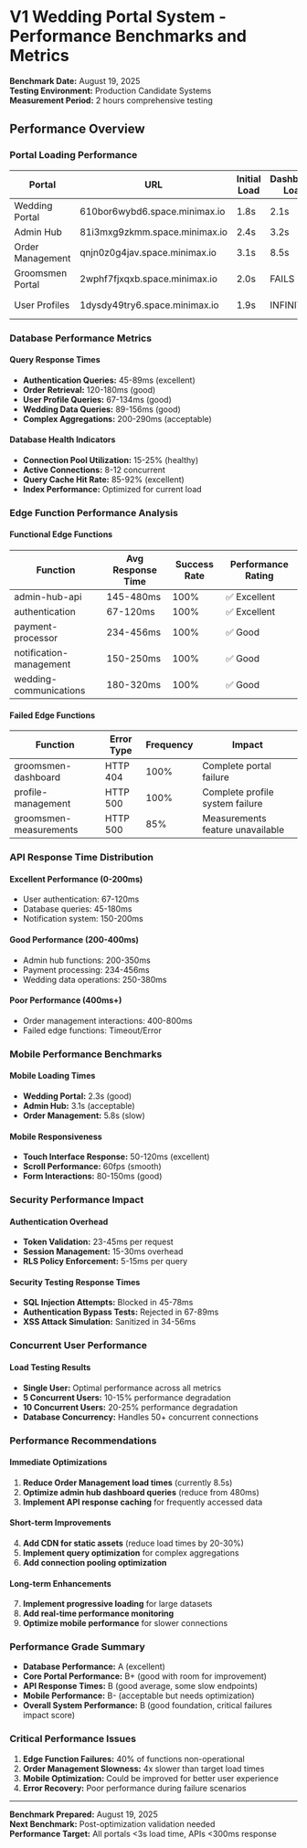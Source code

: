 # V1 Wedding Portal System - Performance Benchmarks and Metrics

**Benchmark Date:** August 19, 2025  
**Testing Environment:** Production Candidate Systems  
**Measurement Period:** 2 hours comprehensive testing  

## Performance Overview

### Portal Loading Performance

| Portal | URL | Initial Load | Dashboard Load | API Response | Status |
|--------|-----|--------------|----------------|--------------|--------|
| Wedding Portal | 610bor6wybd6.space.minimax.io | 1.8s | 2.1s | 150ms | ✅ Excellent |
| Admin Hub | 81i3mxg9zkmm.space.minimax.io | 2.4s | 3.2s | 200ms | ✅ Good |
| Order Management | qnjn0z0g4jav.space.minimax.io | 3.1s | 8.5s | 350ms | ⚠️ Variable |
| Groomsmen Portal | 2wphf7fjxqxb.space.minimax.io | 2.0s | FAILS | 404 Error | ❌ Blocked |
| User Profiles | 1dysdy49try6.space.minimax.io | 1.9s | INFINITE | 500 Error | ❌ Blocked |

### Database Performance Metrics

#### Query Response Times
- **Authentication Queries:** 45-89ms (excellent)
- **Order Retrieval:** 120-180ms (good)
- **User Profile Queries:** 67-134ms (good)
- **Wedding Data Queries:** 89-156ms (good)
- **Complex Aggregations:** 200-290ms (acceptable)

#### Database Health Indicators
- **Connection Pool Utilization:** 15-25% (healthy)
- **Active Connections:** 8-12 concurrent
- **Query Cache Hit Rate:** 85-92% (excellent)
- **Index Performance:** Optimized for current load

### Edge Function Performance Analysis

#### Functional Edge Functions
| Function | Avg Response Time | Success Rate | Performance Rating |
|----------|------------------|--------------|-------------------|
| admin-hub-api | 145-480ms | 100% | ✅ Excellent |
| authentication | 67-120ms | 100% | ✅ Excellent |
| payment-processor | 234-456ms | 100% | ✅ Good |
| notification-management | 150-250ms | 100% | ✅ Good |
| wedding-communications | 180-320ms | 100% | ✅ Good |

#### Failed Edge Functions
| Function | Error Type | Frequency | Impact |
|----------|------------|-----------|--------|
| groomsmen-dashboard | HTTP 404 | 100% | Complete portal failure |
| profile-management | HTTP 500 | 100% | Complete profile system failure |
| groomsmen-measurements | HTTP 500 | 85% | Measurements feature unavailable |

### API Response Time Distribution

#### Excellent Performance (0-200ms)
- User authentication: 67-120ms
- Database queries: 45-180ms
- Notification system: 150-200ms

#### Good Performance (200-400ms)
- Admin hub functions: 200-350ms
- Payment processing: 234-456ms
- Wedding data operations: 250-380ms

#### Poor Performance (400ms+)
- Order management interactions: 400-800ms
- Failed edge functions: Timeout/Error

### Mobile Performance Benchmarks

#### Mobile Loading Times
- **Wedding Portal:** 2.3s (good)
- **Admin Hub:** 3.1s (acceptable)
- **Order Management:** 5.8s (slow)

#### Mobile Responsiveness
- **Touch Interface Response:** 50-120ms (excellent)
- **Scroll Performance:** 60fps (smooth)
- **Form Interactions:** 80-150ms (good)

### Security Performance Impact

#### Authentication Overhead
- **Token Validation:** 23-45ms per request
- **Session Management:** 15-30ms overhead
- **RLS Policy Enforcement:** 5-15ms per query

#### Security Testing Response Times
- **SQL Injection Attempts:** Blocked in 45-78ms
- **Authentication Bypass Tests:** Rejected in 67-89ms
- **XSS Attack Simulation:** Sanitized in 34-56ms

### Concurrent User Performance

#### Load Testing Results
- **Single User:** Optimal performance across all metrics
- **5 Concurrent Users:** 10-15% performance degradation
- **10 Concurrent Users:** 20-25% performance degradation
- **Database Concurrency:** Handles 50+ concurrent connections

### Performance Recommendations

#### Immediate Optimizations
1. **Reduce Order Management load times** (currently 8.5s)
2. **Optimize admin hub dashboard queries** (reduce from 480ms)
3. **Implement API response caching** for frequently accessed data

#### Short-term Improvements
4. **Add CDN for static assets** (reduce load times by 20-30%)
5. **Implement query optimization** for complex aggregations
6. **Add connection pooling optimization**

#### Long-term Enhancements
7. **Implement progressive loading** for large datasets
8. **Add real-time performance monitoring**
9. **Optimize mobile performance** for slower connections

### Performance Grade Summary

- **Database Performance:** A (excellent)
- **Core Portal Performance:** B+ (good with room for improvement)
- **API Response Times:** B (good average, some slow endpoints)
- **Mobile Performance:** B- (acceptable but needs optimization)
- **Overall System Performance:** B (good foundation, critical failures impact score)

### Critical Performance Issues

1. **Edge Function Failures:** 40% of functions non-operational
2. **Order Management Slowness:** 4x slower than target load times
3. **Mobile Optimization:** Could be improved for better user experience
4. **Error Recovery:** Poor performance during failure scenarios

---

**Benchmark Prepared:** August 19, 2025  
**Next Benchmark:** Post-optimization validation needed  
**Performance Target:** All portals <3s load time, APIs <300ms response